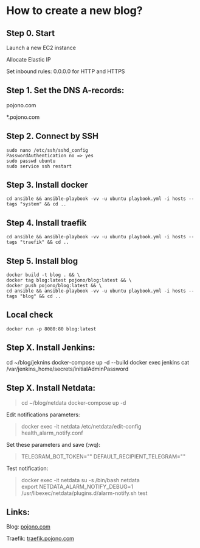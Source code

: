 # How to create a new blog?

## Step 0. Start
Launch a new EC2 instance

Allocate Elastic IP

Set inbound rules: 0.0.0.0 for HTTP and HTTPS

## Step 1. Set the DNS A-records:
pojono.com

*.pojono.com

## Step 2. Connect by SSH
````
sudo nano /etc/ssh/sshd_config
PasswordAuthentication no => yes
sudo passwd ubuntu
sudo service ssh restart
````

## Step 3. Install docker
````
cd ansible && ansible-playbook -vv -u ubuntu playbook.yml -i hosts --tags "system" && cd ..
````

## Step 4. Install traefik
````
cd ansible && ansible-playbook -vv -u ubuntu playbook.yml -i hosts --tags "traefik" && cd ..
````

## Step 5. Install blog
````
docker build -t blog . && \
docker tag blog:latest pojono/blog:latest && \
docker push pojono/blog:latest && \
cd ansible && ansible-playbook -vv -u ubuntu playbook.yml -i hosts --tags "blog" && cd ..
````

## Local check
````
docker run -p 8080:80 blog:latest 
````

## Step X. Install Jenkins:
cd ~/blog/jeknins
docker-compose up -d --build
docker exec jenkins cat /var/jenkins_home/secrets/initialAdminPassword

## Step X. Install Netdata:

> cd ~/blog/netdata
  docker-compose up -d

Edit notifications parameters:
> docker exec -it netdata /etc/netdata/edit-config health_alarm_notify.conf 

Set these parameters and save (:wq):      
> TELEGRAM_BOT_TOKEN=""
  DEFAULT_RECIPIENT_TELEGRAM=""  

Test notification:

> docker exec -it netdata su -s /bin/bash netdata \
 export NETDATA_ALARM_NOTIFY_DEBUG=1 \
 /usr/libexec/netdata/plugins.d/alarm-notify.sh test

## Links:
Blog: [pojono.com](https://pojono.com)

Traefik: [traefik.pojono.com](https://traefik.pojono.com)
